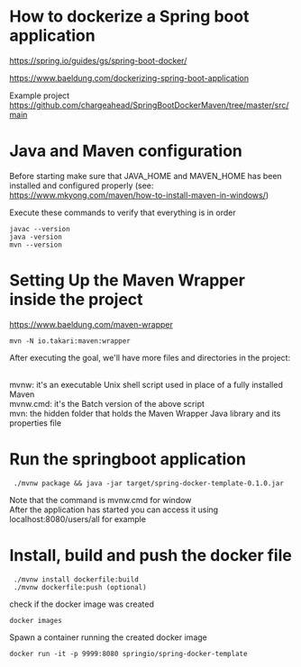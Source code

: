 # How to dockerize a Spring boot application

https://spring.io/guides/gs/spring-boot-docker/

https://www.baeldung.com/dockerizing-spring-boot-application

Example project
https://github.com/chargeahead/SpringBootDockerMaven/tree/master/src/main

# Java and Maven configuration 

Before starting make sure that JAVA_HOME and MAVEN_HOME has been installed
and configured properly (see: https://www.mkyong.com/maven/how-to-install-maven-in-windows/)

Execute these commands to verify that everything is in order

    javac --version
    java -version
    mvn --version
        
# Setting Up the Maven Wrapper inside the project 
https://www.baeldung.com/maven-wrapper

    mvn -N io.takari:maven:wrapper

After executing the goal, we'll have more files and directories in the project:

<br/>mvnw: it's an executable Unix shell script used in place of a fully installed Maven
<br/>mvnw.cmd: it's the Batch version of the above script
<br/>mvn: the hidden folder that holds the Maven Wrapper Java library and its properties file

# Run the springboot application

     ./mvnw package && java -jar target/spring-docker-template-0.1.0.jar
     
Note that the command is mvnw.cmd for window  
After the application has started you can access it using localhost:8080/users/all for example

# Install, build and push the docker file
     ./mvnw install dockerfile:build
     ./mvnw dockerfile:push (optional)
     
check if the docker image was created

    docker images

Spawn a container running the created docker image

    docker run -it -p 9999:8080 springio/spring-docker-template
    
